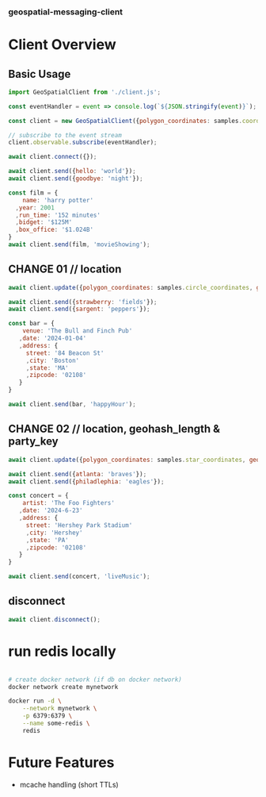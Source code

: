 ### geospatial-messaging-client

# Client Overview

## Basic Usage
```js
import GeoSpatialClient from './client.js';

const eventHandler = event => console.log(`${JSON.stringify(event)}`);

const client = new GeoSpatialClient({polygon_coordinates: samples.coords_002, geohash_length: 5});

// subscribe to the event stream
client.observable.subscribe(eventHandler);

await client.connect({});

await client.send({hello: 'world'});
await client.send({goodbye: 'night'});

const film = {
    name: 'harry potter'
  ,year: 2001
  ,run_time: '152 minutes'
  ,bidget: '$125M'
  ,box_office: '$1.024B'      
}
await client.send(film, 'movieShowing');
```

## CHANGE 01 // location

```js
await client.update({polygon_coordinates: samples.circle_coordinates, geohash_length: 5});

await client.send({strawberry: 'fields'});
await client.send({sargent: 'peppers'});

const bar = {
    venue: 'The Bull and Finch Pub'
   ,date: '2024-01-04'
   ,address: {
     street: '84 Beacon St'
     ,city: 'Boston'
     ,state: 'MA'
     ,zipcode: '02108'
   }
}

await client.send(bar, 'happyHour');
```


## CHANGE 02 // location, geohash_length & party_key

```js
await client.update({polygon_coordinates: samples.star_coordinates, geohash_length: 5, party_key: 'grp42'});

await client.send({atlanta: 'braves'});
await client.send({philadlephia: 'eagles'});

const concert = {
    artist: 'The Foo Fighters'
   ,date: '2024-6-23'
   ,address: {
     street: 'Hershey Park Stadium'
     ,city: 'Hershey'
     ,state: 'PA'
     ,zipcode: '02108'
   }
}

await client.send(concert, 'liveMusic');
```

## disconnect
```js
await client.disconnect();
```



# run redis locally
```sh

# create docker network (if db on docker network)
docker network create mynetwork

docker run -d \
	--network mynetwork \
	-p 6379:6379 \
	--name some-redis \
	redis
```

# Future Features
- mcache handling (short TTLs)

